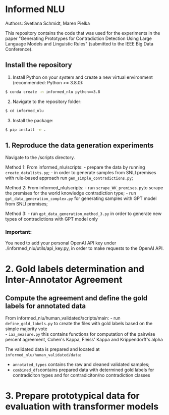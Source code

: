 # Informed NLU
Authors: Svetlana Schmidt, Maren Pielka

This repository contains the code that was used for the experiments in the paper "Generating Prototypes for Contradiction Detection Using Large Language Models and Linguistic Rules" (submitted to the IEEE Big Data Conference).

## Install the repository
1. Install Python on your system and create a new virtual environment (recommended: Python >= 3.8.0):
```bash
$ conda create -n informed_nlu python==3.8
```
2. Navigate to the repository folder:
```bash
$ cd informed_nlu
```
3. Install the package:
```bash
$ pip install -e .
```

## 1. Reproduce the data generation experiments
Navigate to the /scripts directory.

Method 1: 
    From informed_nlu/scripts:
    - prepare the data by running `create_datalists.py`;
    - in order to generate samples from SNLI premises with rule-based approach run `gen_simple_contradictions.py`;

Method 2:
    From informed_nlu/scripts:
    - run `scrape_WK_premises.py`to scrape the premises for the world knowledge contradiction type; 
    - run `gpt_data_generation_complex.py` for generating samples with GPT model from SNLI premises;

Method 3:
    - run `gpt_data_generation_method_3.py` in order to generate new types of contradictions with GPT model only

### Important: 
You need to add your personal OpenAI API key under ./informed_nlu/utils/api_key.py, in order to make requests to the OpenAI API.

# 2. Gold labels determination and Inter-Annotator Agreement

## Compute the agreement and define the gold labels for annotated data
From informed_nlu/human_validated/scripts/main:
    - run `define_gold_labels.py` to create the files with gold labels based on the simple majority vote    
    - `iaa_measure.py` this contains functions for computation of the pairwise percent agreement, Cohen's Kappa, Fleiss' Kappa and Krippendorff's alpha

The validated data is prepared and located at `informed_nlu/human_validated/data`:
 - `annotated_types` contains the raw and cleaned validated samples;
 - `combined_dfs`contains prepared data with determined gold labels for contradiciton types
  and for contradiciton/no contradiction classes    

# 3. Prepare prototypical data for evaluation with transformer models




